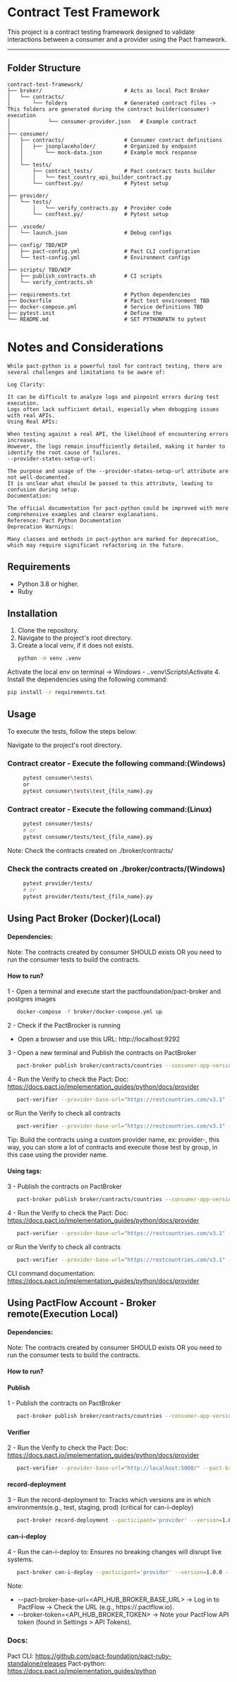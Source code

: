 # Contract Test Framework

This project is a contract testing framework designed to validate interactions between a consumer and a provider using the Pact framework.

---

## Folder Structure

```
contract-test-framework/
├── broker/                          # Acts as local Pact Broker
│   └── contracts/                   
│       └── folders                  # Generated contract files -> This folders are generated during the contract builder(consumer) execution
│            └── consumer-provider.json   # Example contract
│
├── consumer/
│   ├── contracts/                   # Consumer contract definitions
│   │   ├── jsonplaceholder/         # Organized by endpoint
│   │       └── mock-data.json       # Example mock response
│   │
│   └── tests/
│       ├── contract_tests/          # Pact contract tests builder
│       │   └── test_country_api_builder_contract.py
│       └── conftest.py/             # Pytest setup
│
├── provider/
│   └── tests/
│       │   └── verify_contracts.py  # Provider code
│       └── conftest.py/             # Pytest setup
│
├── .vscode/
│   └── launch.json                  # Debug configs
│
├── config/ TBD/WIP
│   ├── pact-config.yml              # Pact CLI configuration
│   └── test-config.yml              # Environment configs
│
├── scripts/ TBD/WIP
│   ├── publish_contracts.sh         # CI scripts
│   └── verify_contracts.sh
│
├── requirements.txt                 # Python dependencies
├── Dockerfile                       # Pact test environment TBD
├── docker-compose.yml               # Service definitions TBD
├── pytest.init                      # Define the 
└── README.md                        # SET PYTHONPATH to pytest
```

# Notes and Considerations
```
While pact-python is a powerful tool for contract testing, there are several challenges and limitations to be aware of:

Log Clarity:

It can be difficult to analyze logs and pinpoint errors during test execution.
Logs often lack sufficient detail, especially when debugging issues with real APIs.
Using Real APIs:

When testing against a real API, the likelihood of encountering errors increases.
However, the logs remain insufficiently detailed, making it harder to identify the root cause of failures.
--provider-states-setup-url:

The purpose and usage of the --provider-states-setup-url attribute are not well-documented.
It is unclear what should be passed to this attribute, leading to confusion during setup.
Documentation:

The official documentation for pact-python could be improved with more comprehensive examples and clearer explanations.
Reference: Pact Python Documentation
Deprecation Warnings:

Many classes and methods in pact-python are marked for deprecation, which may require significant refactoring in the future.

```

## Requirements

- Python 3.8 or higher.
- Ruby

## Installation

1. Clone the repository.
2. Navigate to the project's root directory.
3. Create a local venv, if it does not exists.
   ```bash
   python -m venv .venv
   ```
  Activate the local env on terminal -> Windows - .\.venv\Scripts\Activate
4. Install the dependencies using the following command:

   ```bash
   pip install -r requirements.txt
   ```
## Usage
To execute the tests, follow the steps below:

Navigate to the project's root directory.

### Contract creator - Execute the following command:(Windows)
   ```bash
        pytest consumer\tests\
        or 
        pytest consumer\tests\test_{file_name}.py
   ```

### Contract creator - Execute the following command:(Linux)
   ```bash
        pytest consumer/tests/
        # or
        pytest consumer/tests/test_{file_name}.py
   ```

Note: Check the contracts created on ./broker/contracts/

### Check the contracts created on ./broker/contracts/(Windows)

   ```bash
        pytest provider/tests/
        # or
        pytest provider/tests/test_{file_name}.py
   ```

## Using Pact Broker (Docker)(Local)

#### Dependencies:
Note: The contracts created by consumer SHOULD exists OR you need to run the consumer tests to build the contracts.

#### How to run?

1 - Open a terminal and execute start the pactfoundation/pact-broker and postgres images
   ```bash
      docker-compose -f broker/docker-compose.yml up
   ```
2 - Check if the PactBrocker is running
   - Open a browser and use this URL: http://localhost:9292

3 - Open a new terminal and Publish the contracts on PactBroker
   ```bash
      pact-broker publish broker/contracts/countries --consumer-app-version=1.0.0 --broker-base-url=http://localhost:9292 --tag=dev
   ```
4 - Run the Verify to check the Pact: Doc: https://docs.pact.io/implementation_guides/python/docs/provider
   ```bash
      pact-verifier --provider-base-url="https://restcountries.com/v3.1" --provider-app-version="1.0.0" --pact-url=http://localhost:9292/pacts/provider/<provider-value-inside-the-contract>/consumer/<consumer-value-inside-the-contract>/latest --publish-verification-results --enable-pending
   ```
   or 
   Run the Verify to check all contracts
   ```bash
      pact-verifier --provider-base-url="https://restcountries.com/v3.1" --provider-app-version="1.0.0" --pact-broker-url=http://localhost:9292 --provider="provider-restcountries" --publish-verification-results --enable-pending 
   ```
Tip: Build the contracts using a custom provider name, ex: provider-<your api name>, this way, you can store a lot of contracts and execute those test by group, in this case using the provider name.

#### Using tags:
3 - Publish the contracts on PactBroker
   ```bash
      pact-broker publish broker/contracts/countries --consumer-app-version=1.0.1 --broker-base-url=http://localhost:9292 --tag=dev
   ```
4 - Run the Verify to check the Pact: Doc: https://docs.pact.io/implementation_guides/python/docs/provider
   ```bash
      pact-verifier --provider-base-url="https://restcountries.com/v3.1" --provider-app-version="1.0.1" --pact-url=http://localhost:9292/pacts/provider/<provider-value-inside-the-contract>/consumer/<consumer-value-inside-the-contract>/dev --publish-verification-results --enable-pending
   ```
   or 
   Run the Verify to check all contracts
   ```bash
      pact-verifier --provider-base-url="https://restcountries.com/v3.1" --provider-app-version="1.0.1" --pact-broker-url=http://localhost:9292 --provider="provider" --publish-verification-results --enable-pending --consumer-version-tag=dev --provider-version-tag=dev
   ```
CLI command documentation: https://docs.pact.io/implementation_guides/python/docs/provider

## Using PactFlow Account - Broker remote(Execution Local)

#### Dependencies:
Note: The contracts created by consumer SHOULD exists OR you need to run the consumer tests to build the contracts.

#### How to run?

#### Publish
1 - Publish the contracts on PactBroker
   ```bash
      pact-broker publish broker/contracts/countries --consumer-app-version=1.0.0 --broker-base-url=$API_HUB_BROKER_BASE_URL --broker-token=$API_HUB_BROKER_TOKEN --tag=dev
   ```
#### Verifier
2 - Run the Verify to check the Pact: Doc: https://docs.pact.io/implementation_guides/python/docs/provider
   ```bash
      pact-verifier --provider-base-url="http://localhost:5000/" --pact-broker-url=API_HUB_BROKER_BASE_URL --pact-broker-token=API_HUB_BROKER_TOKEN --provider-app-version="1.0.0" --provider="provider" --publish-verification-results --enable-pending
   ```
#### record-deployment
3 - Run the record-deployment to: Tracks which versions are in which environments(e.g., test, staging, prod) (critical for can-i-deploy)
   ```bash
      pact-broker record-deployment --pacticipant='provider' --version=1.0.0 --environment=test --broker-base-url=API_HUB_BROKER_BASE_URL --broker-token=API_HUB_BROKER_TOKEN

   ```
#### can-i-deploy
4 - Run the can-i-deploy to: Ensures no breaking changes will disrupt live systems.
   ```bash
      pact-broker can-i-deploy --pacticipant='provider' --version=1.0.0 --environment=test --broker-base-url=API_HUB_BROKER_BASE_URL --broker-token=API_HUB_BROKER_TOKEN
   ```

Note:
 - --pact-broker-base-url=<API_HUB_BROKER_BASE_URL> -> Log in to PactFlow → Check the URL (e.g., https://<your-org>.pactflow.io).
 - --broker-token=<API_HUB_BROKER_TOKEN> -> Note your PactFlow API token (found in Settings > API Tokens).


### Docs:
Pact CLI: https://github.com/pact-foundation/pact-ruby-standalone/releases
Pact-python: https://docs.pact.io/implementation_guides/python

